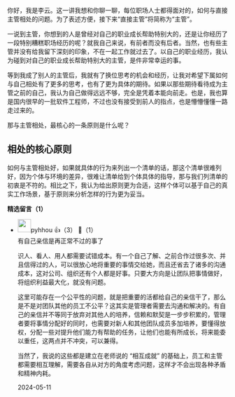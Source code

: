 你好，我是李云。这一讲我想和你聊一聊，每位职场人士都得面对的，如何与直接主管相处的问题。为了表述方便，接下来“直接主管”将简称为“主管”。

一说到主管，你想到的人是曾经对自己的职业成长帮助特别大的，还是让你经历了一段特别糟糕职场经历的呢？就我自己来说，有前者而没有后者。当然，也有些主管并没有给我留下深刻的印象，不在一起工作就过去了。以自己的职业经历，我认为碰到对自己的职业成长帮助特别大的主管，是件非常幸运的事。

等到我成了别人的主管后，我就有了换位思考的机会和经历，让我对希望下属如何与自己相处有了更多的思考，也有了更为具体的期待。如果以那些期待看待成为主管之前的自己，我认为自己做得远远不够，完全是凭着本能向前走。也是，我也算是国内很早的一批软件工程师，不过也没有接受到前人的指点，也是懵懵懂懂一路走过来的。

那与主管相处，最核心的一条原则是什么呢？

## 相处的核心原则

如何与主管相处好，如果就具体的行为来列出一个清单的话，那这个清单很难列好，因为个体与环境的差异，很难让清单给到个体具体的指导，那与我们列清单的初衷是不符的。相比之下，我认为给出原则更为合适，这样个体可以基于自己的真实工作场景，基于原则来分析怎样的行为更为妥当。
<div><strong>精选留言（1）</strong></div><ul>
<li><img src="http://thirdwx.qlogo.cn/mmopen/vi_32/ibZVAmmdAibBeVpUjzwId8ibgRzNk7fkuR5pgVicB5mFSjjmt2eNadlykVLKCyGA0GxGffbhqLsHnhDRgyzxcKUhjg/132" width="30px"><span>pyhhou</span> 👍（3） 💬（1）<div>有自己亲信是再正常不过的事了

识人、看人、用人都需要试错成本。有一个自己了解、之前合作过很多次、并且信得过的人，可以很放心地将重要的事情交给她，而且还省去了诸多的沟通成本，这对公司、组织还有个人都是好事。只要大方向是让团队把事情做好，将组织利益最大化，就没有问题。

这里可能存在一个公平性的问题，就是把重要的活都给自己的亲信干了，那么是不是对团队其他的员工不公平？这其实是管理者需要去沟通和解决的。有自己的亲信并不等同于放弃对其他人的培养，信赖和默契是一步步积累的，管理者要将事情分配好的同时，也需要对新人和其他团队成员多加培养，要懂得放权，分配一些对提升他们能力有帮助的任务，让他们也能有所成长，将来能委以重任，这两点并不冲突，可以兼得。

当然了，我说的这些都是建立在老师说的 “相互成就” 的基础上，员工和主管都需要相互理解，需要各自从对方的角度考虑问题，这样才不会出现各种矛盾和精神内耗。</div>2024-05-11</li><br/>
</ul>